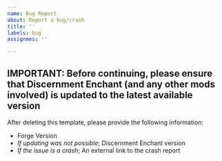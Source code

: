 ```yaml
---
name: Bug Report
about: Report a bug/crash
title: ''
labels: bug
assignees: ''

---
```


**IMPORTANT:** Before continuing, please ensure that Discernment Enchant (and any other mods involved) is updated to the latest available version
----------------------------------------------------------------------------
After deleting this template, please provide the following information:
* Forge Version
* *If updating was not possible*; Discernment Enchant version
* *If the issue is a crash*; An external link to the crash report
